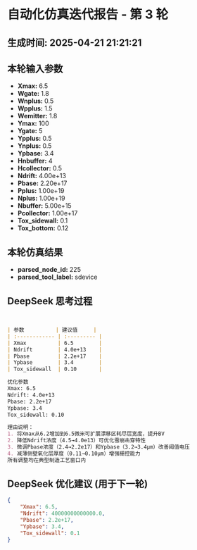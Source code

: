 # 自动化仿真迭代报告 - 第 3 轮
**生成时间:** 2025-04-21 21:21:21
--- 
## 本轮输入参数
- **Xmax:** 6.5
- **Wgate:** 1.8
- **Wnplus:** 0.5
- **Wpplus:** 1.5
- **Wemitter:** 1.8
- **Ymax:** 100
- **Ygate:** 5
- **Ypplus:** 0.5
- **Ynplus:** 0.5
- **Ypbase:** 3.4
- **Hnbuffer:** 4
- **Hcollector:** 0.5
- **Ndrift:** 4.00e+13
- **Pbase:** 2.20e+17
- **Pplus:** 1.00e+19
- **Nplus:** 1.00e+19
- **Nbuffer:** 5.00e+15
- **Pcollector:** 1.00e+17
- **Tox_sidewall:** 0.1
- **Tox_bottom:** 0.12

## 本轮仿真结果
- **parsed_node_id:** 225
- **parsed_tool_label:** sdevice

## DeepSeek 思考过程
```markdown


| 参数          | 建议值     |
| :------------ | :--------- |
| Xmax          | 6.5        |
| Ndrift        | 4.0e+13    |
| Pbase         | 2.2e+17    |
| Ypbase        | 3.4        |
| Tox_sidewall  | 0.10       |

优化参数  
Xmax: 6.5  
Ndrift: 4.0e+13  
Pbase: 2.2e+17  
Ypbase: 3.4  
Tox_sidewall: 0.10  

理由说明：  
1. 将Xmax从6.2增加到6.5微米可扩展漂移区耗尽层宽度，提升BV  
2. 降低Ndrift浓度（4.5→4.0e13）可优化雪崩击穿特性  
3. 微调Pbase浓度（2.4→2.2e17）和Ypbase（3.2→3.4μm）改善阈值电压  
4. 减薄侧壁氧化层厚度（0.11→0.10μm）增强栅控能力  
所有调整均在典型制造工艺窗口内
```

## DeepSeek 优化建议 (用于下一轮)
```json
{
    "Xmax": 6.5,
    "Ndrift": 40000000000000.0,
    "Pbase": 2.2e+17,
    "Ypbase": 3.4,
    "Tox_sidewall": 0.1
}
```